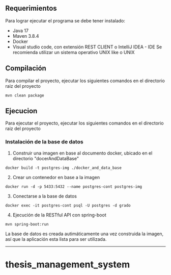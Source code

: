## Requerimientos

Para lograr ejecutar el programa se debe tener instalado:

- Java 17
- Maven 3.8.4
- Docker
- Visual studio code, con extensión REST CLIENT o IntelliJ IDEA - IDE
  Se recomienda utilizar un sistema operativo UNIX like o UNIX

## Compilación

Para compilar el proyecto, ejecutar los siguientes comandos en el directorio raiz del proyecto

```
mvn clean package
```

## Ejecucion

Para ejecutar el proyecto, ejecutar los siguientes comandos en el directorio raiz del proyecto

### Instalación de la base de datos

1. Construir una imagen en base al documento docker, ubicado en el directorio "docerAndDataBase"

```
docker build -t postgres-img ./docker_and_data_base
```

2. Crear un contenedor en base a la imagen

```
docker run -d -p 5433:5432 --name postgres-cont postgres-img
```

3. Conectarse a la base de datos

```
docker exec -it postgres-cont psql -U postgres -d grado
```

4. Ejecución de la RESTful API con spring-boot

```
mvn spring-boot:run
```

La base de datos es creada autimáticamente una vez construida la imagen, así que la aplicación esta
lista para ser utilizada.

---
# thesis_management_system
